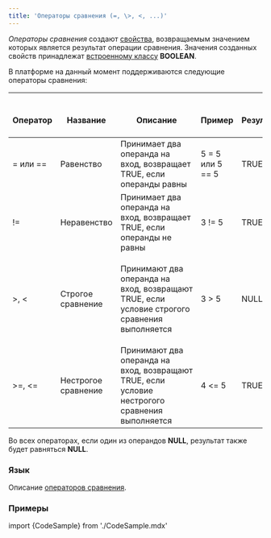 ```yaml
---
title: 'Операторы сравнения (=, \>, <, ...)'
---
```


*Операторы сравнения* создают [свойства](Свойства.md), возвращаемым значением которых является результат операции сравнения. Значения созданных свойств принадлежат [встроенному классу](Встроенные_классы.md) **BOOLEAN**.

В платформе на данный момент поддерживаются следующие операторы сравнения:

|<div><br/><div><br/>Оператор<br/></div><br/></div>|<div><br/><div><br/>Название<br/></div><br/></div>|<div><br/><div><br/>Описание<br/></div><br/></div>|<div><br/><div><br/>Пример<br/></div><br/></div>|<div><br/><div><br/>Результат<br/></div><br/></div>|
|---|---|---|---|---|
|= или ==|Равенство|Принимает два операнда на вход, возвращает TRUE, если операнды равны|5 = 5 или 5 == 5|TRUE|
|!=|Неравенство|Принимает два операнда на вход, возвращает TRUE, если операнды не равны|3 != 5|TRUE|
|\>, <|Строгое сравнение|<p>Принимают два операнда на вход, возвращают TRUE, если условие строгого сравнения выполняется</p>|3 \> 5|NULL|
|\>=, <=|Нестрогое сравнение|Принимают два операнда на вход, возвращают TRUE, если условие нестрогого сравнения выполняется|4 <= 5|TRUE|

Во всех операторах, если один из операндов **NULL**, результат также будет равняться **NULL**.

### Язык

Описание [операторов сравнения](Операторы_сравнения.md).

### Примеры


import {CodeSample} from './CodeSample.mdx'

<CodeSample url="https://documentation.lsfusion.org/sample?file=OperatorPropertySample&block=compare"/>

